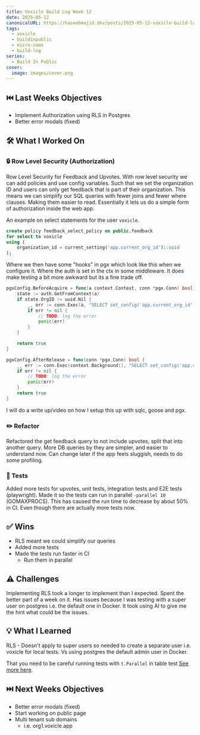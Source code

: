 ```yaml
---
title: Voxicle Build Log Week 12
date: 2025-05-12
canonicalURL: https://haseebmajid.dev/posts/2025-05-12-voxicle-build-log-week-12
tags:
  - voxicle
  - buildinpublic
  - micro-saas
  - build-log
series:
  - Build In Public
cover:
  image: images/cover.png
---
```


## ⏮️ Last Weeks Objectives

- Implement Authorization using RLS in Postgres
- Better error modals (fixed)

## 🛠️ What I Worked On

### 🔒 Row Level Security (Authorization)

Row Level Security for Feedback and Upvotes. With row level security we can add policies and use config variables.
Such that we set the organization ID and users can only get feedback that is part of their organization.
This means we can simplify our SQL queries with fewer joins and fewer where clauses. Making them easier to read.
Essentially it lets us do a simple form of authorization inside the web app.

An example on select statements for the user `voxicle`.

```sql
create policy feedback_select_policy on public.feedback
for select to voxicle
using (
    organization_id = current_setting('app.current_org_id')::uuid
);
```

Where we then have some "hooks" in pgx which look like this when we configure it. Where the auth is set in the ctx
in some middleware. It does make testing a bit more awkward but its a fine trade off.

```go
pgxConfig.BeforeAcquire = func(a context.Context, conn *pgx.Conn) bool {
    state := auth.GetFromContext(a)
    if state.OrgID != uuid.Nil {
        _, err := conn.Exec(a, "SELECT set_config('app.current_org_id', $1, false);", state.OrgID)
        if err != nil {
            // TODO: log the error
            panic(err)
        }
    }

    return true
}

pgxConfig.AfterRelease = func(conn *pgx.Conn) bool {
    _, err := conn.Exec(context.Background(), "SELECT set_config('app.current_org_id', $1, false);", uuid.Nil)
    if err != nil {
        // TODO: log the error
        panic(err)
    }
    return true
}
```

I will do a write up/video on how I setup this up with sqlc, goose and pgx.

### ✏️ Refactor

Refactored the get feedback query to not include upvotes, split that into another query. More DB queries by they are
simpler, and easier to understand now. Can change later if the app feels sluggish, needs to do some profiling.

### 🧪 Tests

Added more tests for upvotes, unit tests, integration tests and E2E tests (playwright).
Made it so the tests can run in parallel `-parallel 10` (GOMAXPROCS). This has caused the run time to decrease by about
50% in CI. Even though there are actually more tests now.

## ✅ Wins

- RLS meant we could simplify our queries
- Added more tests
- Made the tests run faster in CI
  - Run them in parallel

## ⚠️ Challenges

Implementing RLS took a longer to implement than I expected. Spent the better part of a week on it. Has issues because
I was testing with a super user on postgres i.e. the default one in Docker. It took using AI to give me the hint what
could be the issues.

## 💡 What I Learned

RLS - Doesn't apply to super users so needed to create a separate user i.e. voxicle for local tests.
Vs using postgres the default admin user in Docker.

That you need to be careful running tests with `t.Parallel` in table test [See more here](https://posener.github.io/go-table-driven-tests-parallel/).

## ⏭️ Next Weeks Objectives

- Better error modals (fixed)
- Start working on public page
- Multi tenant sub domains
  - i.e. org1.voxicle.app
